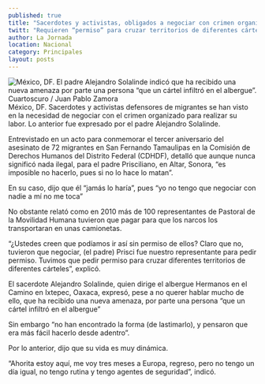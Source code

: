```yaml
---
published: true
title: "Sacerdotes y activistas, obligados a negociar con crimen organizado para su labor: Solalinde"
twitt: "Requieren “permiso” para cruzar territorios de diferentes cárteles o ser transportados a lugares, señaló."
author: La Jornada
location: Nacional
category: Principales
layout: posts
---
```


![México, DF. El padre Alejandro Solalinde indicó que ha recibido una nueva amenaza por parte una persona “que un cártel infiltró en el albergue”. Cuartoscuro / Juan Pablo Zamora](http://i.imgur.com/w2gxewMm.jpg)México, DF. Sacerdotes y activistas defensores de migrantes se han visto en la necesidad de negociar con el crimen organizado para realizar su labor. Lo anterior fue expresado por el padre Alejandro Solalinde.

Entrevistado en un acto para conmemorar el tercer aniversario del asesinato de 72 migrantes en San Fernando Tamaulipas en la Comisión de Derechos Humanos del Distrito Federal (CDHDF), detalló que aunque nunca significó nada ilegal, para el padre Prisciliano, en Altar, Sonora, “es imposible no hacerlo, pues si no lo hace lo matan”.

En su caso, dijo que él “jamás lo haría”, pues “yo no tengo que negociar con nadie a mí no me toca”

No obstante relató como en 2010 más de 100 representantes de Pastoral de la Movilidad Humana tuvieron que pagar para que los narcos los transportaran en unas camionetas.

“¿Ustedes creen que podíamos ir así sin permiso de ellos? Claro que no, tuvieron que negociar, (el padre) Prisci fue nuestro representante para pedir permiso. Tuvimos que pedir permiso para cruzar diferentes territorios de diferentes cárteles”, explicó.

El sacerdote Alejandro Solalinde, quien dirige el albergue Hermanos en el Camino en Ixtepec, Oaxaca, expresó, pese a no querer hablar mucho de ello, que ha recibido una nueva amenaza, por parte una persona “que un cártel infiltró en el albergue”

Sin embargo “no han encontrado la forma (de lastimarlo), y pensaron que era más fácil hacerlo desde adentro”.

Por lo anterior, dijo que su vida es muy dinámica.

“Ahorita estoy aquí, me voy tres meses a Europa, regreso, pero no tengo un día igual, no tengo rutina y tengo agentes de seguridad”, indicó.
